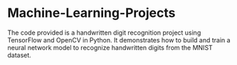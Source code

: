 # Machine-Learning-Projects
The code provided is a handwritten digit recognition project using TensorFlow and OpenCV in Python. 
It demonstrates how to build and train a neural network model to recognize handwritten digits from the MNIST dataset. 
